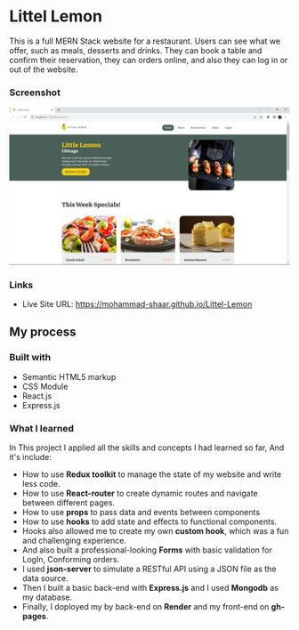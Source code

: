 # Littel Lemon

This is a full MERN Stack website for a restaurant. Users can see what we offer, such as meals, desserts and drinks. They can book a table and confirm their reservation, they can orders online, and also they can log in or out of the website.

### Screenshot

![](./src/assets/Screenshot.png)

### Links

- Live Site URL: https://mohammad-shaar.github.io/Littel-Lemon

## My process

### Built with

- Semantic HTML5 markup
- CSS Module
- React.js
- Express.js

### What I learned

In This project I applied all the skills and concepts I had learned so far, And it's include:

- How to use **Redux toolkit** to manage the state of my website and write less code.
- How to use **React-router** to create dynamic routes and navigate between different pages.
- How to use **props** to pass data and events between components
- How to use **hooks** to add state and effects to functional components.
- Hooks also allowed me to create my own **custom hook**, which was a fun and challenging experience.
- And also built a professional-looking **Forms** with basic validation for LogIn, Conforming orders.
- I used **json-server** to simulate a RESTful API using a JSON file as the data source.
- Then I built a basic back-end with **Express.js** and I used **Mongodb** as my database.
- Finally, I doployed my by back-end on **Render** and my front-end on **gh-pages**.
